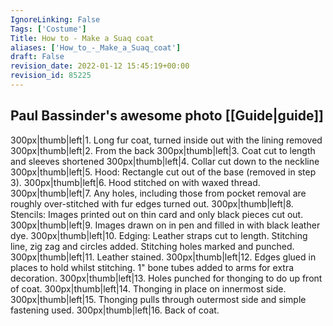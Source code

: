```yaml
---
IgnoreLinking: False
Tags: ['Costume']
Title: How to - Make a Suaq coat
aliases: ['How_to_-_Make_a_Suaq_coat']
draft: False
revision_date: 2022-01-12 15:45:19+00:00
revision_id: 85225
---
```


## Paul Bassinder's awesome photo [[Guide|guide]]
300px|thumb|left|1. Long fur coat, turned inside out with the lining removed
300px|thumb|left|2. From the back
300px|thumb|left|3. Coat cut to length and sleeves shortened
300px|thumb|left|4. Collar cut down to the neckline
300px|thumb|left|5. Hood: Rectangle cut out of the base (removed in step 3).
300px|thumb|left|6. Hood stitched on with waxed thread.
300px|thumb|left|7. Any holes, including those from pocket removal are roughly over-stitched with fur edges turned out.
300px|thumb|left|8. Stencils: Images printed out on thin card and only black pieces cut out.
300px|thumb|left|9. Images drawn on in pen and filled in with black leather dye.
300px|thumb|left|10. Edging: Leather straps cut to length. Stitching line, zig zag and circles added. Stitching holes marked and punched.
300px|thumb|left|11. Leather stained.
300px|thumb|left|12. Edges glued in places to hold whilst stitching. 1" bone tubes added to arms for extra decoration.
300px|thumb|left|13. Holes punched for thonging to do up front of coat.
300px|thumb|left|14. Thonging in place on innermost side.
300px|thumb|left|15. Thonging pulls through outermost side and simple fastening used.
300px|thumb|left|16. Back of coat.